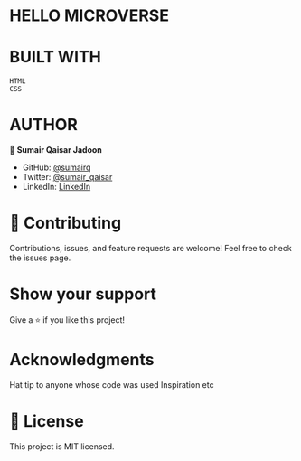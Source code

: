 # HELLO MICROVERSE 

# BUILT WITH 

    HTML
    CSS

# AUTHOR

👤 **Sumair Qaisar Jadoon**

- GitHub: [@sumairq](https://github.com/sumairq)
- Twitter: [@sumair_qaisar](https://twitter.com/sumair_qaisar)
- LinkedIn: [LinkedIn](https://linkedin.com/in/sumairq)


# 🤝 Contributing

Contributions, issues, and feature requests are welcome!
Feel free to check the issues page.

# Show your support

Give a ⭐️ if you like this project!

# Acknowledgments

Hat tip to anyone whose code was used
Inspiration
etc

# 📝 License
This project is MIT licensed.
